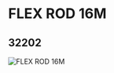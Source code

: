 # FLEX ROD 16M
## 32202
![FLEX ROD 16M](https://lc-www-live-s.legocdn.com/media/bricks/5/2/4142619.jpg)